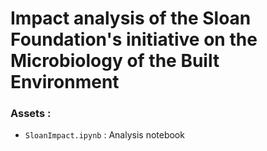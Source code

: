 # Impact analysis of the Sloan Foundation's initiative on the Microbiology of the Built Environment

### Assets :

* `SloanImpact.ipynb` : Analysis notebook
